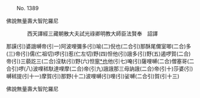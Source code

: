 ﻿　　No. 1389

佛說無量壽大智陀羅尼

　　　　西天譯經三藏朝散大夫試光祿卿明教大師臣法賢奉　詔譯


那謨(引)婆誐嚩帝(引一)阿波哩彌多(引)喻(二)倪也(二合引)那酥尾儞室唧(二合)多(三)帝(引)儒(仁祖切)啰(引)惹(仁左切)野(四)怛他(引)誐多(引)野(五)遏啰賀(二合)帝(引)三藐訖三(二合)沒馱(引)野(六)怛[寧*也](切身)他(引七)唵(引)薩哩嚩(二合)僧塞哥(二合引)啰(八)波哩秫馱達哩摩(二合)帝(引九)誐誐那三母訥誐(二合)帝(引十)莎婆(引)嚩秫提(引十一)摩賀(引)那野(十二)波哩嚩(引)哩(引)娑嚩(二合引)賀(引十三)

佛說無量壽大智陀羅尼
